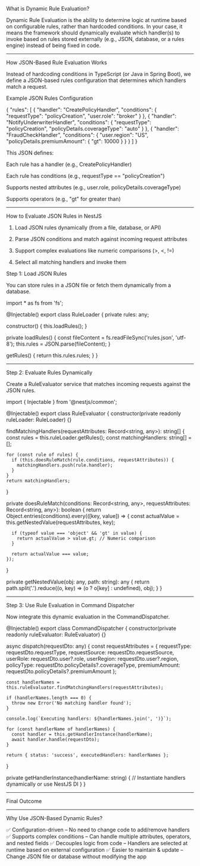 What is Dynamic Rule Evaluation?

Dynamic Rule Evaluation is the ability to determine logic at runtime based on configurable rules, rather than hardcoded conditions. In your case, it means the framework should dynamically evaluate which handler(s) to invoke based on rules stored externally (e.g., JSON, database, or a rules engine) instead of being fixed in code.


---

How JSON-Based Rule Evaluation Works

Instead of hardcoding conditions in TypeScript (or Java in Spring Boot), we define a JSON-based rules configuration that determines which handlers match a request.

Example JSON Rules Configuration

{
  "rules": [
    {
      "handler": "CreatePolicyHandler",
      "conditions": {
        "requestType": "policyCreation",
        "user.role": "broker"
      }
    },
    {
      "handler": "NotifyUnderwriterHandler",
      "conditions": {
        "requestType": "policyCreation",
        "policyDetails.coverageType": "auto"
      }
    },
    {
      "handler": "FraudCheckHandler",
      "conditions": {
        "user.region": "US",
        "policyDetails.premiumAmount": { "gt": 10000 }
      }
    }
  ]
}

This JSON defines:

Each rule has a handler (e.g., CreatePolicyHandler)

Each rule has conditions (e.g., requestType == "policyCreation")

Supports nested attributes (e.g., user.role, policyDetails.coverageType)

Supports operators (e.g., "gt" for greater than)



---

How to Evaluate JSON Rules in NestJS

1. Load JSON rules dynamically (from a file, database, or API)


2. Parse JSON conditions and match against incoming request attributes


3. Support complex evaluations like numeric comparisons (>, <, !=)


4. Select all matching handlers and invoke them



Step 1: Load JSON Rules

You can store rules in a JSON file or fetch them dynamically from a database.

import * as fs from 'fs';

@Injectable()
export class RuleLoader {
  private rules: any;

  constructor() {
    this.loadRules();
  }

  private loadRules() {
    const fileContent = fs.readFileSync('rules.json', 'utf-8');
    this.rules = JSON.parse(fileContent);
  }

  getRules() {
    return this.rules.rules;
  }
}


---

Step 2: Evaluate Rules Dynamically

Create a RuleEvaluator service that matches incoming requests against the JSON rules.

import { Injectable } from '@nestjs/common';

@Injectable()
export class RuleEvaluator {
  constructor(private readonly ruleLoader: RuleLoader) {}

  findMatchingHandlers(requestAttributes: Record<string, any>): string[] {
    const rules = this.ruleLoader.getRules();
    const matchingHandlers: string[] = [];

    for (const rule of rules) {
      if (this.doesRuleMatch(rule.conditions, requestAttributes)) {
        matchingHandlers.push(rule.handler);
      }
    }
    return matchingHandlers;
  }

  private doesRuleMatch(conditions: Record<string, any>, requestAttributes: Record<string, any>): boolean {
    return Object.entries(conditions).every(([key, value]) => {
      const actualValue = this.getNestedValue(requestAttributes, key);

      if (typeof value === 'object' && 'gt' in value) {
        return actualValue > value.gt; // Numeric comparison
      }

      return actualValue === value;
    });
  }

  private getNestedValue(obj: any, path: string): any {
    return path.split('.').reduce((o, key) => (o ? o[key] : undefined), obj);
  }
}


---

Step 3: Use Rule Evaluation in Command Dispatcher

Now integrate this dynamic evaluation in the CommandDispatcher.

@Injectable()
export class CommandDispatcher {
  constructor(private readonly ruleEvaluator: RuleEvaluator) {}

  async dispatch(requestDto: any) {
    const requestAttributes = {
      requestType: requestDto.requestType,
      requestSource: requestDto.requestSource,
      userRole: requestDto.user?.role,
      userRegion: requestDto.user?.region,
      policyType: requestDto.policyDetails?.coverageType,
      premiumAmount: requestDto.policyDetails?.premiumAmount
    };

    const handlerNames = this.ruleEvaluator.findMatchingHandlers(requestAttributes);

    if (handlerNames.length === 0) {
      throw new Error('No matching handler found');
    }

    console.log(`Executing handlers: ${handlerNames.join(', ')}`);

    for (const handlerName of handlerNames) {
      const handler = this.getHandlerInstance(handlerName);
      await handler.handle(requestDto);
    }

    return { status: 'success', executedHandlers: handlerNames };
  }

  private getHandlerInstance(handlerName: string) {
    // Instantiate handlers dynamically or use NestJS DI
  }
}


---

Final Outcome


---

Why Use JSON-Based Dynamic Rules?

✅ Configuration-driven – No need to change code to add/remove handlers
✅ Supports complex conditions – Can handle multiple attributes, operators, and nested fields
✅ Decouples logic from code – Handlers are selected at runtime based on external configuration
✅ Easier to maintain & update – Change JSON file or database without modifying the app

